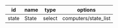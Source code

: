 id            |name               |type          |options       
--------------|-------------------|--------------|--------------------
state         |State              |select        |computers/state_list